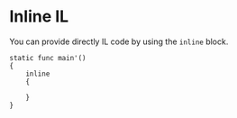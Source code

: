 # Inline IL

You can provide directly IL code by using the `inline` block. 

```back
static func main'()
{
    inline
    {
    	
    }
}
```
